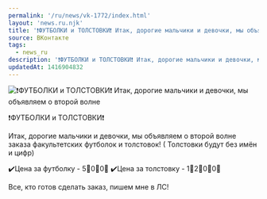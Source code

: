 ```yaml
---
permalink: '/ru/news/vk-1772/index.html'
layout: 'news.ru.njk'
title: '❗️ФУТБОЛКИ и ТОЛСТОВКИ❗️ Итак, дорогие мальчики и девочки, мы объявляем о второй волне заказа'
source: ВКонтакте
tags:
  - news_ru
description: '❗️ФУТБОЛКИ и ТОЛСТОВКИ❗️ Итак, дорогие мальчики и девочки, мы объявляем о второй волне'
updatedAt: 1416904832
---
```

![❗️ФУТБОЛКИ и ТОЛСТОВКИ❗️ Итак, дорогие мальчики и девочки, мы объявляем о второй волне](https://sun9-72.userapi.com/impf/a_SokcatoRkAFcCbwoJ-CVi1sRUnHQA6f2rDTA/k2frp500ztU.jpg?size=507x604&quality=96&proxy=1&sign=b66a4f192c3bbaac5aa5c20b6b28c144&c_uniq_tag=3Q166-kT72rypXl5xEvqYX8lmLOQOH-m1xON_W9gIT0&type=album)

❗️ФУТБОЛКИ и ТОЛСТОВКИ❗️

Итак, дорогие мальчики и девочки, мы объявляем о второй волне заказа факультетских футболок и толстовок! ( Толстовки будут без имён и цифр)

✔️Цена за футболку - 5⃣0⃣0⃣
✔️Цена за толстовку - 1⃣2⃣0⃣0⃣

Все, кто готов сделать заказ, пишем мне в ЛС!
